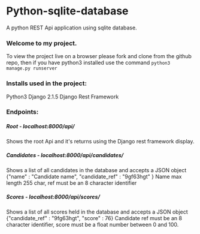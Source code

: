 # Python-sqlite-database

A python REST Api application using sqlite database.

### Welcome to my project.

To view the project live on a browser please fork and clone from the github repo, then if you have python3 installed use the command `python3 manage.py runserver`

### Installs used in the project:

Python3
Django 2.1.5
Django Rest Framework

### Endpoints:

##### Root - localhost:8000/api/

Shows the root Api and it's returns using the Django rest framework display.

##### Candidates - localhost:8000/api/candidates/

Shows a list of all candidates in the database and accepts a JSON object {"name" : "Candidate name",
"candidate_ref" : "9gf63hgt" }
Name max length 255 char, ref must be an 8 character identifier

##### Scores - localhost:8000/api/scores/

Shows a list of all scores held in the database and accepts a JSON object {"candidate_ref" : "9fg63hgt", "score" : 76}
Candidate ref must be an 8 character identifier, score must be a float number between 0 and 100.
